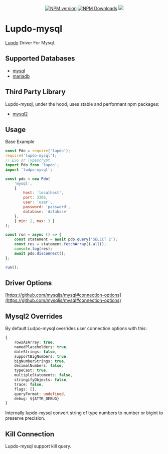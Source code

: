 <p align="center">
	<a href="https://www.npmjs.com/package/lupdo-mysql" target="__blank"><img src="https://img.shields.io/npm/v/lupdo-mysql?color=0476bc&label=" alt="NPM version"></a>
	<a href="https://www.npmjs.com/package/lupdo-mysql" target="__blank"><img alt="NPM Downloads" src="https://img.shields.io/npm/dm/lupdo-mysql?color=3890aa&label="></a>
    <a href="https://codecov.io/github/Lupennat/lupdo-mysql" >
        <img src="https://codecov.io/github/Lupennat/lupdo-mysql/branch/main/graph/badge.svg?token=IOOU3AW039"/>
    </a>
</p>

# Lupdo-mysql

[Lupdo](https://www.npmjs.com/package/lupdo) Driver For Mysql.

## Supported Databases

-   [mysql](https://www.mysql.com/)
-   [mariadb](https://mariadb.org/)

## Third Party Library

Lupdo-mysql, under the hood, uses stable and performant npm packages:

-   [mysql2](https://github.com/sidorares/node-mysql2)

## Usage

Base Example

```js
const Pdo = require('lupdo');
require('lupdo-mysql');
// ES6 or Typescrypt
import Pdo from 'lupdo';
import 'ludpo-mysql';

const pdo = new Pdo(
    'mysql',
    {
        host: 'localhost',
        port: 3306,
        user: 'user',
        password: 'password',
        database: 'database'
    },
    { min: 2, max: 3 }
);

const run = async () => {
    const statement = await pdo.query('SELECT 2');
    const res = statement.fetchArray().all();
    console.log(res);
    await pdo.disconnect();
};

run();
```

## Driver Options

[https://github.com/mysqljs/mysql#connection-options](https://github.com/mysqljs/mysql#connection-options)

## Mysql2 Overrides

By default Ludpo-mysql overrides user connection options with this:

```ts
{
    rowsAsArray: true,
    namedPlaceholders: true,
    dateStrings: false,
    supportBigNumbers: true,
    bigNumberStrings: true,
    decimalNumbers: false,
    typeCast: true,
    multipleStatements: false,
    stringifyObjects: false,
    trace: false,
    flags: [],
    queryFormat: undefined,
    debug: ${ATTR_DEBUG}
}
```

Internally lupdo-mysql convert string of type numbers to number or bigint to preserve precision.

## Kill Connection

Lupdo-mysql support kill query.
